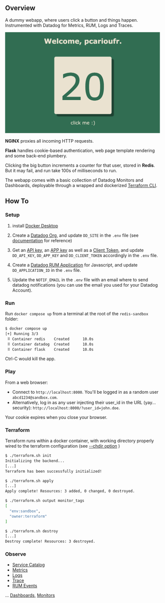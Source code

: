 ## Overview

A dummy webapp, where users click a button and things happen. Instrumented with Datadog for Metrics, RUM, Logs and Traces.

![app overview](/app.png)

**NGINX** proxies all incoming HTTP requests.

**Flask** handles cookie-based authentication, web page template rendering and some back-end plumbery.

Clicking the big button increments a counter for that user, stored in **Redis**. But it may fail, and run take 100s of milliseconds to run.

The webapp comes with a basic collection of Datadog Monitors and Dashboards, deployable through a wrapped and dockerized [Terraform CLI](https://developer.hashicorp.com/terraform/cli/commands). 


## How To 

### Setup

1. install [Docker Desktop](https://www.docker.com/products/docker-desktop/)

2. Create a [Datadog Org](https://app.datadoghq.com/signup), and update `DD_SITE` in the `.env` file (see [documentation](https://docs.datadoghq.com/getting_started/site/#access-the-datadog-site) for reference)

3. Get an [API key](https://app.datadoghq.com/organization-settings/api-keys), an [APP key](https://app.datadoghq.com/organization-settings/application-keys) as well as a [Client Token](https://app.datadoghq.com/organization-settings/client-tokens), and update `DD_API_KEY`, `DD_APP_KEY` and `DD_CLIENT_TOKEN` accordingly in the `.env` file.

4. Create a [Datadog RUM Application](https://app.datadoghq.com/rum/application/create) for Javascript, and update `DD_APPLICATION_ID` in the `.env` file.

5. Update the `NOTIF_EMAIL` in the `.env` file with an email where to send datadog notifications (you can use the email you used for your Datadog Account).


### Run

Run `docker compose up` from a terminal at the root of the `redis-sandbox` folder:

```bash
$ docker compose up   
[+] Running 3/3
 ⠿ Container redis    Created      10.0s
 ⠿ Container datadog  Created      10.0s
 ⠿ Container flask    Created      10.0s
```

Ctrl-C would kill the app.


### Play

From a web browser:
* Connect to `http://localhost:8000`. You'll be logged in as a random user `abcd1234@sandbox.com`.
* Alternatively, log in as any user injecting their user_id in the URL (yay... security): `http://localhost:8000/?user_id=john.doe`.


Your cookie expires when you close your browser.


### Terraform

Terraform runs within a docker container, with working directory properly wired to the terraform configuration (see [--chdir option](https://developer.hashicorp.com/terraform/cli/commands#switching-working-directory-with-chdir) )

``` bash
$ ./terraform.sh init
Initializing the backend...
[...]
Terraform has been successfully initialized!
```

``` bash
$ ./terraform.sh apply
[...]
Apply complete! Resources: 3 added, 0 changed, 0 destroyed.
```

``` bash
$ ./terraform.sh output monitor_tags
[
  "env:sandbox",
  "owner:terraform"
]
```

``` bash
$ ./terraform.sh destroy
[...]
Destroy complete! Resources: 3 destroyed.
```

### Observe

* [Service Catalog](https://app.datadoghq.com/metric/summary?tags=env%3Asandbox)
* [Metrics](https://app.datadoghq.com/metric/summary)
* [Logs](https://app.datadoghq.com/logs?query=env%3Asandbox)
* [Trace](https://app.datadoghq.com/apm/traces?query=%40_top_level%3A1%20env%3Asandbox)
* [RUM Events](https://app.datadoghq.com/rum/explorer?query=%40type%3Asession)

... [Dashboards](https://app.datadoghq.com/dashboard/lists), [Monitors](https://app.datadoghq.com/monitors#recommended?q=integration:Redis&p=1)
